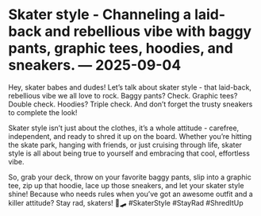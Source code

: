 # Skater style - Channeling a laid-back and rebellious vibe with baggy pants, graphic tees, hoodies, and sneakers. — 2025-09-04

Hey, skater babes and dudes! Let’s talk about skater style - that laid-back, rebellious vibe we all love to rock. Baggy pants? Check. Graphic tees? Double check. Hoodies? Triple check. And don’t forget the trusty sneakers to complete the look! 

Skater style isn’t just about the clothes, it’s a whole attitude - carefree, independent, and ready to shred it up on the board. Whether you’re hitting the skate park, hanging with friends, or just cruising through life, skater style is all about being true to yourself and embracing that cool, effortless vibe.

So, grab your deck, throw on your favorite baggy pants, slip into a graphic tee, zip up that hoodie, lace up those sneakers, and let your skater style shine! Because who needs rules when you’ve got an awesome outfit and a killer attitude? Stay rad, skaters! 🤙🛹 #SkaterStyle #StayRad #ShredItUp